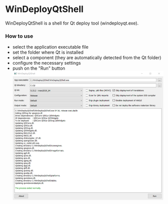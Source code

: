 # WinDeployQtShell
WinDeployQtShell is a shell for Qt deploy tool (windeployqt.exe).
### How to use
- select the application executable file
- set the folder where Qt is installed
- select a component (they are automatically detected from the Qt folder)
- configure the necessary settings
- push on the "Run" button
![](WinDeployQtShell.png)